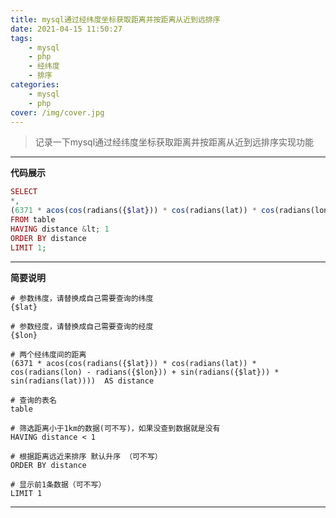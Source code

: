 ```yaml
---
title: mysql通过经纬度坐标获取距离并按距离从近到远排序
date: 2021-04-15 11:50:27
tags:
    - mysql
    - php
    - 经纬度
    - 排序
categories:
    - mysql
    - php
cover: /img/cover.jpg
---
```


> 记录一下mysql通过经纬度坐标获取距离并按距离从近到远排序实现功能

<!--more-->

-------

**代码展示**

```php
SELECT
*,
(6371 * acos(cos(radians({$lat})) * cos(radians(lat)) * cos(radians(lon) - radians({$lon})) + sin(radians({$lat})) * sin(radians(lat)))) AS distance
FROM table
HAVING distance &lt; 1
ORDER BY distance
LIMIT 1;
```

-------

**简要说明**

```
# 参数纬度，请替换成自己需要查询的纬度
{$lat}

# 参数经度，请替换成自己需要查询的经度
{$lon}

# 两个经纬度间的距离
(6371 * acos(cos(radians({$lat})) * cos(radians(lat)) * cos(radians(lon) - radians({$lon})) + sin(radians({$lat})) * sin(radians(lat))))  AS distance

# 查询的表名
table

# 筛选距离小于1km的数据(可不写)，如果没查到数据就是没有
HAVING distance < 1

# 根据距离远近来排序 默认升序 （可不写）
ORDER BY distance

# 显示前1条数据（可不写）
LIMIT 1
```

-------